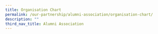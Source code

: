```yaml
---
title: Organisation Chart
permalink: /our-partnership/alumni-association/organisation-chart/
description: ""
third_nav_title: Alumni Association
---
```

